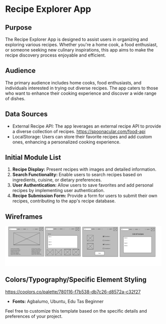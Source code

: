 # Recipe Explorer App

## Purpose

The Recipe Explorer App is designed to assist users in organizing and exploring various recipes. Whether you're a home cook, a food enthusiast, or someone seeking new culinary inspirations, this app aims to make the recipe discovery process enjoyable and efficient.

## Audience

The primary audience includes home cooks, food enthusiasts, and individuals interested in trying out diverse recipes. The app caters to those who want to enhance their cooking experience and discover a wide range of dishes.

## Data Sources

- External Recipe API: The app leverages an external recipe API to provide a diverse collection of recipes. https://spoonacular.com/food-api
- LocalStorage: Users can store their favorite recipes and add custom ones, enhancing a personalized cooking experience.

## Initial Module List

1. **Recipe Display:** Present recipes with images and detailed information.
2. **Search Functionality:** Enable users to search recipes based on ingredients, cuisine, or dietary preferences.
3. **User Authentication:** Allow users to save favorites and add personal recipes by implementing user authentication.
4. **Recipe Submission Form:** Provide a form for users to submit their own recipes, contributing to the app's recipe database.

## Wireframes

![Alt text](image.png)

## Colors/Typography/Specific Element Styling

https://coolors.co/palette/780116-f7b538-db7c26-d8572a-c32f27

- **Fonts:** Agbalumo, Ubuntu, Edu Tas Beginner

Feel free to customize this template based on the specific details and preferences of your project.
